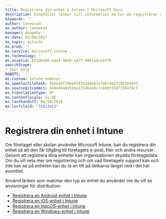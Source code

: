 ```yaml
---
title: Registrera din enhet i Intune | Microsoft Docs
description: Innehåller länkar till information om hur du registrerar olika enheter i Intune
keywords: ''
author: lenewsad
ms.author: lanewsad
manager: dougeby
ms.date: 02/08/2017
ms.topic: article
ms.prod: ''
ms.service: microsoft-intune
ms.technology: ''
ms.assetid: b51dbdd6-aaa3-48dd-a47f-9d01a4ca37f6
searchScope:
- User help
ROBOTS: ''
ms.custom: intune-enduser
ms.openlocfilehash: 93eeabf700a9783d24de67e7d07402719b20e8d3
ms.sourcegitcommit: 5eba4bad151be32346aedc7cbb0333d71934f8cf
ms.translationtype: HT
ms.contentlocale: sv-SE
ms.lasthandoff: 04/16/2018
ms.locfileid: "31013423"
---
```

# <a name="enroll-your-device-in-intune"></a>Registrera din enhet i Intune

Om företaget eller skolan använder Microsoft Intune, kan du registrera din enhet så att den får tillgång till företagets e-post, filer och andra resurser. Genom att registrera dina enheter kan organisationen skydda företagsdata. Om du vill veta mer om registrering och om vad företagets support kan och inte kan se på enheten kan du ta en titt på länkarna längst ned i det här avsnittet.

Använd länken som matchar den typ av enhet du använder om du vill se anvisningar för distribution:

- [Registrera en Android-enhet i Intune](enroll-your-device-in-Intune-android.md)
- [Registrera en iOS-enhet i Intune](enroll-your-device-in-intune-ios.md)
- [Registrera en macOS-enhet i Intune](enroll-your-device-in-intune-macos.md)
- [Registrera en Windows-enhet i Intune](enroll-your-device-in-intune-windows.md)
